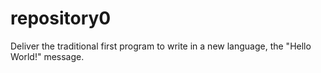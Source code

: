 # repository0

Deliver the traditional first program to write in a new language, the "Hello World!" message.